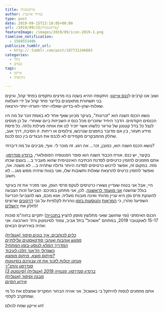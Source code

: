 ```yaml
---
title: אייקונמניה
author: נמרוד איזנברג
type: post
date: 2019-09-15T13:18:05+00:00
url: /2019/09/15/אייקונמניה/
featureImage: /images/2019/09/icon-2019-1.png
timeline_notification:
  - 1568553486
publicize_tumblr_url:
  - http://.tumblr.com/post/187731246683
categories:
  - כללי
  - כנסים
tags:
  - אייקון
  - גיקיאדה

---
```

ושוב אנו קרבים ל[כנס אייקון][1]: התקופה ההיא בשנה בה מרצים נתקפים בפחד קהל, וגיקים בני תשחורת מתאמנים בלייצר פחד קהל על ידי העלאת שאלות-שהן-לא-בדיוק-שאלה-יותר-הערה-יותר-הרצאה.

נושא הכנס השנה הוא "זכרונות", בעיקר מכיוון שאף אחד לא באמת זוכר על מה היו הכנסים הקודמים. הדבר היחיד שזוכרים מכל כנס זו השביזות ביום שאחרי. על כן מנסים לנצל כל בדל קטנטן של טריגר כלשהו אשר יזכיר לנו את אותה פעילות נלוזה. כל פיסת מידע תעזור, בין אם מדובר בחפצים שנרכשו, צילומים או ריחות. זו הסיבה, דרך אגב, שחלק מהמבקרים מקפידים לא לכבס את הבגדים בין כנס לכנס.

נושא הכנס השנה הוא, כמובן, זכר&#8230; אה רגע. זה מוכר לי. אוף, מבינים על מה דיברתי?

בקיצר, יש כנס. אורח הכבוד השנה הוא סופר הפנטסיה הפופולארי, [ברנדון סנדרסון][2]. אתם מוזמנים להזמין כרטיסים לסדנת הכתיבה האינטימית שהוא מעביר ב&#8230; בעצם שכחו מזה. במקום זה, אפשר לרכוש כרטיסים לסדנה היותר גדולה שתהיה ב&#8230; לא משנה. אה, ואפשר להזמין כרטיס להרצאת שאלות ותשובות שלו, ואני בטוח שיהיה ממש מגנ&#8230; לא חשוב.

היי, אבל אני בטוח שעדיין נשארו כרטיסים לטקס פרסי הגפן, ואני מזכיר את זה בעיקר בגלל שהשנה [אני מועמד לראשונה][3]. לכן, אני מתחנן בפניכם: הצביעו! זכות הצבעה להענקת פרס גפן היא עניין מהותי ואינה מובנת מעליה. אנא מכם, גשו להצביע! הכריעו! השפיעו! מהרו, כי [המראות][4] [והנוסעות בזמן][5] נוהרות לקלפיות על גבי [דרקונים][6] שרוצים לחלק את [ירושלים][7]!

הכנס האימתני (ומי שחושב שאני מתלוצץ מוזמן להציץ [בתכנייה][8]) יתקיים בחוה"מ סוכות 15-17 לאוקטובר 2019, במתחם "אשכול" בתל אביב, צמוד לסינמטק ורח' הארבעה. אני אהיה באירועים הבאים:

<p style="padding-right:40px;">
  <em><a href="https://newprogram.icon.org.il/icon2019/event/%d7%9b%d7%9c%d7%99%d7%9d-%d7%9c%d7%9b%d7%95%d7%aa%d7%91%d7%99%d7%9d-%d7%90%d7%99%d7%9a-%d7%91%d7%95%d7%a0%d7%99%d7%9d-%d7%a1%d7%99%d7%a4%d7%95%d7%a8-%d7%90%d7%a0%d7%92%d7%9c%d7%99%d7%aa/">כלים לכותבים: איך בונים סיפור (אנגלית)</a></em><br /> <em><a href="https://newprogram.icon.org.il/icon2019/event/%d7%9e%d7%a4%d7%92%d7%a9-%d7%90%d7%95%d7%94%d7%91%d7%95%d7%aa-%d7%95%d7%90%d7%95%d7%94%d7%91%d7%99-%d7%a4%d7%95%d7%93%d7%a7%d7%90%d7%a1%d7%98%d7%99%d7%9d-%d7%a2%d7%9c%d7%99%d7%9c%d7%aa%d7%99%d7%99/">מפגש אוהבות ואוהבי פודקאסטים עלילתיים</a></em><br /> <em><a href="https://newprogram.icon.org.il/icon2019/event/%d7%94%d7%9e%d7%93%d7%a8%d7%99%d7%9a-%d7%94%d7%9e%d7%9c%d7%90-%d7%9c%d7%a0%d7%95%d7%a1%d7%a2-%d7%91%d7%96%d7%9e%d7%9f-%d7%94%d7%9e%d7%aa%d7%97%d7%99%d7%9c/">המדריך המלא לנוסע-בזמן המתחיל</a></em><br /> <em><a href="https://newprogram.icon.org.il/icon2019/event/%d7%9b%d7%a9%d7%92%d7%93%d7%95%d7%9c%d7%99-%d7%94%d7%96%d7%90%d7%a0%d7%a8-%d7%94%d7%9c%d7%9b%d7%95-%d7%9c%d7%a2%d7%99%d7%91%d7%95%d7%93/">כשגדולי הז'אנר הלכו לעיבוד</a></em><br /> <em><a href="https://newprogram.icon.org.il/icon2019/event/%d7%9e%d7%99%d7%aa%d7%95%d7%a1-%d7%9e%d7%95%d7%a6%d7%90-%d7%9e%d7%99%d7%aa%d7%95%d7%a1-%d7%9e%d7%95%d7%9e%d7%a6%d7%90/">מיתוס מוצא, מיתוס מומצא?</a></em><br /> <em><a href="https://newprogram.icon.org.il/icon2019/event/%d7%90%d7%a0%d7%97%d7%a0%d7%95-%d7%99%d7%9b%d7%95%d7%9c%d7%95%d7%aa-%d7%9c%d7%96%d7%9b%d7%95%d7%a8-%d7%90%d7%aa-%d7%96%d7%94-%d7%a2%d7%91%d7%95%d7%a8%d7%9b%d7%9d-%d7%91%d7%a1%d7%99%d7%98%d7%95%d7%a0/">אנחנו יכולות לזכור את זה עבורכם בסיטונות</a></em><br /> <em><a href="https://newprogram.icon.org.il/icon2019/event/%d7%a1%d7%a0%d7%93%d7%a8%d7%a1%d7%95%d7%9f-%d7%95%d7%94%d7%aa%d7%a0%d7%9a/">סנדרסון והתנ"ך</a></em><br /> <em><a href="https://newprogram.icon.org.il/icon2019/event/%d7%91%d7%a8%d7%a0%d7%93%d7%95%d7%9f-%d7%a1%d7%a0%d7%93%d7%a8%d7%a1%d7%95%d7%9f-%d7%a4%d7%a0%d7%98%d7%96%d7%99%d7%94-2019-%d7%90%d7%a0%d7%92%d7%9c%d7%99%d7%aa-%d7%a1%d7%99%d7%a0%d7%9e%d7%98%d7%a7/">ברנדון סנדרסון: פנטזיה 2019 (אנגלית) [סינמטק 3]</a></em><br /> <em><a href="https://newprogram.icon.org.il/icon2019/event/%d7%9e%d7%91%d7%a0%d7%94-%d7%95%d7%a1%d7%99%d7%a4%d7%95%d7%a8-%d7%90%d7%a0%d7%92%d7%9c%d7%99%d7%aa/">מבנה וסיפור (אנגלית)<br /> </a><a href="https://newprogram.icon.org.il/icon2019/event/%d7%90%d7%99%d7%a8%d7%95%d7%a2-%d7%94%d7%a1%d7%99%d7%95%d7%9d/">אירוע הסיום</a></em>
</p>

אתם מוזמנים לנסות להיתקל בי באשכול. אני אהיה הבחור המקריפ שמצלם את כל מי שמתקרב לקלפי.

חג אייקון שמח לכולם!

 [1]: http://2019.iconfestival.org.il/
 [2]: http://2019.iconfestival.org.il/%d7%90%d7%95%d7%a8%d7%97-%d7%94%d7%9b%d7%91%d7%95%d7%93/
 [3]: /2019/08/08/%d7%a2%d7%9c%d7%99%d7%99%d7%aa%d7%95-%d7%a9%d7%9c-%d7%99%d7%a9%d7%a8%d7%90%d7%9e%d7%9f-%d7%a1%d7%99%d7%a4%d7%95%d7%a8/
 [4]: https://www.sf-f.org.il/archives/2773
 [5]: https://www.sf-f.org.il/archives/2780
 [6]: https://www.sf-f.org.il/archives/2782
 [7]: https://www.sf-f.org.il/archives/2776
 [8]: https://newprogram.icon.org.il/icon2019/


